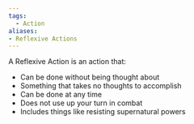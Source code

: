 ```yaml
---
tags:
  - Action
aliases:
- Reflexive Actions
---
```

A Reflexive Action is an action that:
- Can be done without being thought about
- Something that takes no thoughts to accomplish
- Can be done at any time
- Does not use up your turn in combat
- Includes things like resisting supernatural powers